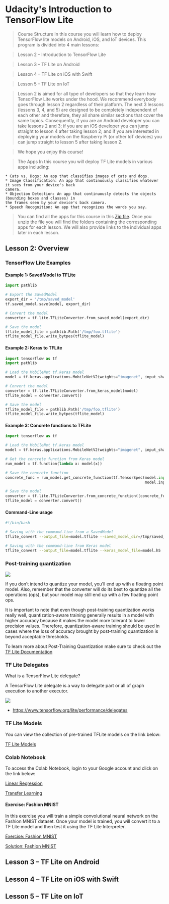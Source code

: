 # Udacity's Introduction to TensorFlow Lite

> Course Structure
> In this course you will learn how to deploy TensorFlow lite models on Android, iOS, and IoT devices.
> This program is divided into 4 main lessons:

> Lesson 2 – Introduction to TensorFlow Lite

> Lesson 3 – TF Lite on Android

> Lesson 4 – TF Lite on iOS with Swift

> Lesson 5 – TF Lite on IoT

> Lesson 2 is aimed for all type of developers so that they learn how TensorFlow Lite works under the
> hood. We recommend everybody goes through lesson 2 regardless of their platform. The next 3 lessons
> (lessons 3, 4, and 5) are designed to be completely independent of each other and therefore, they
> all share similar sections that cover the same topics. Consequently, if you are an Android developer
> you can take lessons 2 and 3; if you are an iOS developer you can jump straight to lesson 4 after
> taking lesson 2; and if you are interested in deploying your models on the Raspberry Pi (or other
> IoT devices) you can jump straight to lesson 5 after taking lesson 2.

> We hope you enjoy this course!

> The Apps
> In this course you will deploy TF Lite models in various apps including:

    * Cats vs. Dogs: An app that classifies images of cats and dogs.
    * Image Classification: An app that continuously classifies whatever it sees from your device's back
    camera.
    * Objection Detection: An app that continuously detects the objects (bounding boxes and classes) in
    the frames seen by your device's back camera.
    * Speech Recognition: An app that recognizes the words you say.

> You can find all the apps for this course in this [Zip
file](https://video.udacity-data.com/topher/2019/September/5d8e8cb3_tflite-apps/tflite-apps.zip).
> Once you unzip the file you will find the folders containing the corresponding apps for each
> lesson. We will also provide links to the individual apps later in each lesson.

## Lesson 2: Overview

### TensorFlow Lite Examples

#### Example 1: SavedModel to TFLite

```python
import pathlib

# Export the SavedModel
export_dir = '/tmp/saved_model'
tf.saved_model.save(model, export_dir)

# Convert the model
converter = tf.lite.TFLiteConverter.from_saved_model(export_dir)

# Save the model
tflite_model_file = pathlib.Path('/tmp/foo.tflite')
tflite_model_file.write_bytpes(tflite_model)
```

#### Example 2: Keras to TFLite

```python
import tensorflow as tf
import pathlib

# Load the MobileNet tf.keras model
model = tf.keras.applications.MobileNetV2(weights="imagenet", input_shape=(224, 224, 3))

# Convert the model
converter = tf.lite.TFLiteConverter.from_keras_model(model)
tflite_model = converter.convert()

# Save the model
tflite_model_file = pathlib.Path('/tmp/foo.tflite')
tflite_model_file.write_bytpes(tflite_model)
```

#### Example 3: Concrete functions to TFLite

```python
import tensorflow as tf

# Load the MobileNet tf.keras model
model = tf.keras.applications.MobileNetV2(weights="imagenet", input_shape=(224, 224, 3))

# Get the concrete function from Keras model
run_model = tf.function(lambda x: model(x))

# Save the concrete function
concrete_func = run_model.get_concrete_function(tf.TensorSpec(model.input[0].shape,
                                                              model.inputs[0]dtype))

# Save the model
converter = tf.lite.TFLiteConverter.from_concrete_function([concrete_func])
tflite_model = converter.convert()

```

#### Command-Line usage

```bash
#!/bin/bash

# Saving with the command-line from a SavedModel
tflite_convert --output_file=model.tflite --saved_model_dir=/tmp/saved_model

# Saving with the command-line from Keras model
tflite_convert --output_file=model.tflite --keras_model_file=model.h5
```

### Post-training quantization

![](https://www.tensorflow.org/lite/performance/images/optimization.jpg)

If you don’t intend to quantize your model, you’ll end up with a floating point model. Also,
remember that the converter will do its best to quantize all the operations (ops), but your model
may still end up with a few floating point ops.

It is important to note that even though post-training quantization works really well,
quantization-aware training generally results in a model with higher accuracy because it makes the
model more tolerant to lower precision values. Therefore, quantization-aware training should be used
in cases where the loss of accuracy brought by post-training quantization is beyond acceptable
thresholds.

To learn more about Post-Training Quantization make sure to check out the [TF Lite Documentation](https://www.tensorflow.org/lite/performance/post_training_quantization)

### TF Lite Delegates

What is a TensorFlow Lite delegate?

A TensorFlow Lite delegate is a way to delegate part or all of graph execution to another executor.

![]("./inc/delegates.png")

* https://www.tensorflow.org/lite/performance/delegates

### TF Lite Models

You can view the collection of pre-trained TFLite models on the link below:

[TF Lite Models](https://www.tensorflow.org/lite/models)

### Colab Notebook

To access the Colab Notebook, login to your Google account and click on the link below:

[Linear Regression](https://colab.research.google.com/github/tensorflow/examples/blob/master/courses/udacity_intro_to_tensorflow_lite/tflite_c01_linear_regression.ipynb)

[Transfer Learning](https://colab.research.google.com/github/tensorflow/examples/blob/master/courses/udacity_intro_to_tensorflow_lite/tflite_c02_transfer_learning.ipynb)

#### Exercise: Fashion MNIST

In this exercise you will train a simple convolutional
neural network on the Fashion MNIST dataset. Once your model is trained, you will convert it to a TF
Lite model and then test it using the TF Lite Interpreter.

[Exercise: Fashion MNIST](https://colab.research.google.com/github/tensorflow/examples/blob/master/courses/udacity_intro_to_tensorflow_lite/tflite_c03_exercise_convert_model_to_tflite.ipynb)

[Solution: Fashion MNIST](https://colab.research.google.com/github/tensorflow/examples/blob/master/courses/udacity_intro_to_tensorflow_lite/tflite_c04_exercise_convert_model_to_tflite_solution.ipynb)

## Lesson 3 – TF Lite on Android

## Lesson 4 – TF Lite on iOS with Swift

## Lesson 5 – TF Lite on IoT

